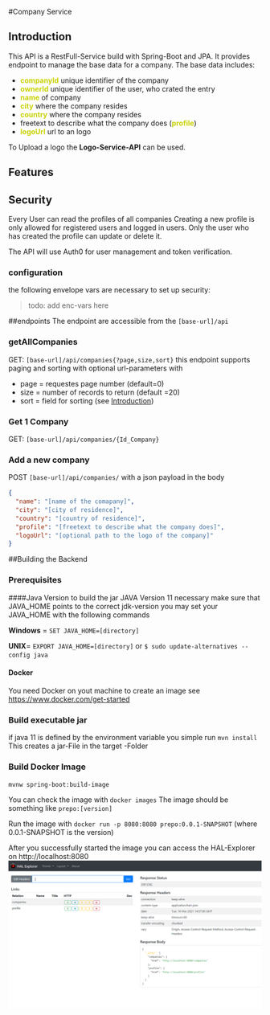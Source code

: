 #Company Service
## Introduction
This API is a RestFull-Service build with Spring-Boot and JPA. It provides endpoint to manage the base data for a company.
The base data includes:
- <span style="color:#c9d200">**companyId**</span> unique identifier of the company
- <span style="color:#c9d200">**ownerId**</span> unique identifier of the user, who crated the entry
- <span style="color:#c9d200">**name**</span> of company
- <span style="color:#c9d200">**city**</span> where the company resides
- <span style="color:#c9d200">**country**</span> where the company resides
- freetext to describe what the company does (<span style="color:#c9d200">**profile**</span>)
- <span style="color:#c9d200">**logoUrl**</span> url to an logo

To Upload a logo the **Logo-Service-API** can be used.
## Features


## Security
Every User can read the profiles of all companies
Creating a new profile is only allowed for registered users and logged in users.
Only the user who has created the profile can update or delete it.

The API will use Auth0 for user management and token verification.
### configuration
the following envelope vars are necessary to set up security:
> todo: add enc-vars here

##endpoints
The endpoint are accessible from the `[base-url]/api`
### getAllCompanies
GET: `[base-url]/api/companies{?page,size,sort}`
this endpoint supports paging and sorting with optional url-parameters
with 
- page = requestes page number (default=0)
- size = number of records to return (default =20)
- sort = field for sorting (see [Introduction](#Introduction))

### Get 1 Company
GET: `[base-url]/api/companies/{Id_Company}`

### Add a new company
POST `[base-url]/api/companies/`
with a json payload in the body
```json
{
  "name": "[name of the comapany]",
  "city": "[city of residence]",
  "country": "[country of residence]",
  "profile": "[freetext to describe what the company does]",
  "logoUrl": "[optional path to the logo of the company]"    
}
```
##Building the Backend
### Prerequisites
####Java Version
to build the jar JAVA Version 11 necessary
make sure that JAVA_HOME points to the correct jdk-version
you may set your JAVA_HOME with the following commands

**Windows** = `SET JAVA_HOME=[directory] `

**UNIX**= `EXPORT JAVA_HOME=[directory]` or `$ sudo update-alternatives --config java`
#### Docker
You need Docker on yout machine to create an image
see https://www.docker.com/get-started

### Build executable jar
if java 11 is defined by the environment variable you simple run
`mvn install`
This creates a jar-File in the target -Folder

### Build Docker Image
`mvnw spring-boot:build-image`

You can check the image with `docker images`
The image should be something like `prepo:[version]`

Run the image with `docker run -p 8080:8080 prepo:0.0.1-SNAPSHOT` 
(where 0.0.1-SNAPSHOT is the version)

After you successfully started the image you can access the HAL-Explorer on http://localhost:8080
![img.png](img.png)
